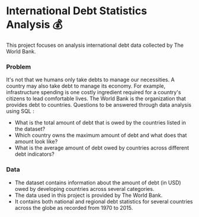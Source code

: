 # International Debt Statistics Analysis 💰 
This project focuses on analysis international debt data collected by The World Bank.

### Problem
It's not that we humans only take debts to manage our necessities. A country may also take debt to manage its economy. For example, infrastructure spending is one costly ingredient required for a country's citizens to lead comfortable lives. The World Bank is the organization that provides debt to countries.
Questions to be answered through data analysis using SQL : 
- What is the total amount of debt that is owed by the countries listed in the dataset?
- Which country owns the maximum amount of debt and what does that amount look like?
- What is the average amount of debt owed by countries across different debt indicators?

### Data 
- The dataset contains information about the amount of debt (in USD) owed by developing countries across several categories.
- The data used in this project is provided by The World Bank.
- It contains both national and regional debt statistics for several countries across the globe as recorded from 1970 to 2015.
